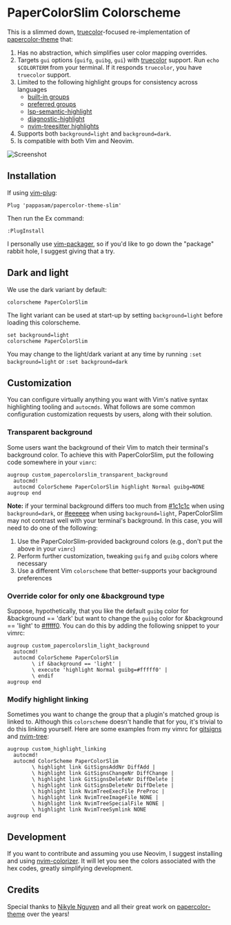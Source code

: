 # PaperColorSlim Colorscheme

This is a slimmed down, [truecolor]-focused re-implementation of [papercolor-theme] that:

1. Has no abstraction, which simplifies user color mapping overrides.
2. Targets `gui` options (`guifg`, `guibg`, `gui`) with [truecolor] support. Run `echo $COLORTERM` from your terminal. If it responds `truecolor`, you have `truecolor` support.
3. Limited to the following highlight groups for consistency across languages
   - [built-in groups]
   - [preferred groups]
   - [lsp-semantic-highlight]
   - [diagnostic-highlight]
   - [nvim-treesitter highlights]
4. Supports both `background=light` and `background=dark`.
5. Is compatible with both Vim and Neovim.

![Screenshot](./img/screenshot.png)

## Installation

If using [vim-plug](https://github.com/junegunn/vim-plug):

```vim
Plug 'pappasam/papercolor-theme-slim'
```

Then run the Ex command:

```vim
:PlugInstall
```

I personally use [vim-packager](https://github.com/kristijanhusak/vim-packager), so if you'd like to go down the "package" rabbit hole, I suggest giving that a try.

## Dark and light

We use the dark variant by default:

```vim
colorscheme PaperColorSlim
```

The light variant can be used at start-up by setting `background=light` before loading this colorscheme.

```vim
set background=light
colorscheme PaperColorSlim
```

You may change to the light/dark variant at any time by running `:set background=light` or `:set background=dark`

## Customization

You can configure virtually anything you want with Vim's native syntax highlighting tooling and `autocmds`. What follows are some common configuration customization requests by users, along with their solution.

### Transparent background

Some users want the background of their Vim to match their terminal's background color. To achieve this with PaperColorSlim, put the following code somewhere in your `vimrc`:

```vim
augroup custom_papercolorslim_transparent_background
  autocmd!
  autocmd ColorScheme PaperColorSlim highlight Normal guibg=NONE
augroup end
```

**Note:** if your terminal background differs too much from [#1c1c1c](https://www.color-hex.com/color/1c1c1c) when using `background=dark`, or [#eeeeee](https://www.color-hex.com/color/eeeeee) when using `background=light`, PaperColorSlim may not contrast well with your terminal's background. In this case, you will need to do one of the following:

1. Use the PaperColorSlim-provided background colors (e.g., don't put the above in your `vimrc`)
2. Perform further customization, tweaking `guifg` and `guibg` colors where necessary
3. Use a different Vim `colorscheme` that better-supports your background preferences

### Override color for only one &background type

Suppose, hypothetically, that you like the default `guibg` color for &background == 'dark' but want to change the `guibg` color for &background == 'light' to [#fffff0](https://www.color-hex.com/color/fffff0). You can do this by adding the following snippet to your vimrc:

```vim
augroup custom_papercolorslim_light_background
  autocmd!
  autocmd ColorScheme PaperColorSlim
        \ if &background == 'light' |
        \ execute 'highlight Normal guibg=#fffff0' |
        \ endif
augroup end
```

### Modify highlight linking

Sometimes you want to change the group that a plugin's matched group is linked to. Although this `colorscheme` doesn't handle that for you, it's trivial to do this linking yourself. Here are some examples from my vimrc for [gitsigns] and [nvim-tree]:

```vim
augroup custom_highlight_linking
  autocmd!
  autocmd ColorScheme PaperColorSlim
        \ highlight link GitSignsAddNr DiffAdd |
        \ highlight link GitSignsChangeNr DiffChange |
        \ highlight link GitSignsDeleteNr DiffDelete |
        \ highlight link GitSignsDeleteNr DiffDelete |
        \ highlight link NvimTreeExecFile PreProc |
        \ highlight link NvimTreeImageFile NONE |
        \ highlight link NvimTreeSpecialFile NONE |
        \ highlight link NvimTreeSymlink NONE
augroup end
```

## Development

If you want to contribute and assuming you use Neovim, I suggest installing and using [nvim-colorizer]. It will let you see the colors associated with the hex codes, greatly simplifying development.

## Credits

Special thanks to [Nikyle Nguyen] and all their great work on [papercolor-theme] over the years!

[Nikyle Nguyen]: https://github.com/NLKNguyen
[built-in groups]: https://neovim.io/doc/user/syntax.html#highlight-default
[gitsigns]: https://github.com/lewis6991/gitsigns.nvim
[lsp-semantic-highlight]: https://neovim.io/doc/user/lsp.html#_lsp-semantic-highlights
[nvim-colorizer]: https://github.com/NvChad/nvim-colorizer.lua
[nvim-tree]: https://github.com/nvim-tree/nvim-tree.lua
[nvim-treesitter highlights]: https://github.com/nvim-treesitter/nvim-treesitter/blob/master/CONTRIBUTING.md#highlights
[nvim-treesitter]: https://github.com/nvim-treesitter/nvim-treesitter
[papercolor-theme]: https://github.com/NLKNguyen/papercolor-theme
[preferred groups]: https://neovim.io/doc/user/syntax.html#group-name
[diagnostic-highlight]: https://neovim.io/doc/user/diagnostic.html#_highlights
[truecolor]: https://gist.github.com/sindresorhus/bed863fb8bedf023b833c88c322e44f9

